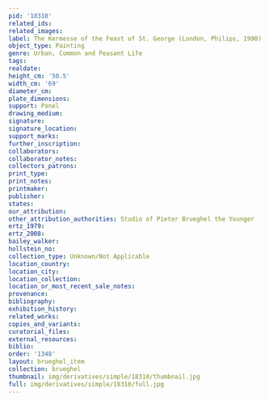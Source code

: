 ```yaml
---
pid: '18310'
related_ids: 
related_images: 
label: The Kermesse of the Feast of St. George (London, Philips, 1990)
object_type: Painting
genre: Urban, Common and Peasant Life
tags: 
realdate: 
height_cm: '50.5'
width_cm: '69'
diameter_cm: 
plate_dimensions: 
support: Panel
drawing_medium: 
signature: 
signature_location: 
support_marks: 
further_inscription: 
collaborators: 
collaborator_notes: 
collectors_patrons: 
print_type: 
print_notes: 
printmaker: 
publisher: 
states: 
our_attribution: 
other_attribution_authorities: Studio of Pieter Brueghel the Younger
ertz_1979: 
ertz_2008: 
bailey_walker: 
hollstein_no: 
collection_type: Unknown/Not Applicable
location_country: 
location_city: 
location_collection: 
location_or_most_recent_sale_notes: 
provenance: 
bibliography: 
exhibition_history: 
related_works: 
copies_and_variants: 
curatorial_files: 
external_resources: 
biblio: 
order: '1348'
layout: brueghel_item
collection: brueghel
thumbnail: img/derivatives/simple/18310/thumbnail.jpg
full: img/derivatives/simple/18310/full.jpg
---
```

